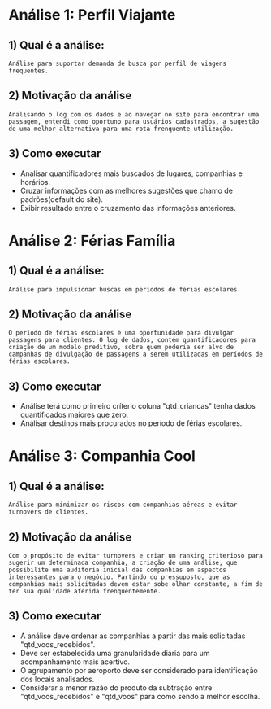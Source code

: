 # Análise 1: Perfil Viajante

## 1) Qual é a análise:
    
    Análise para suportar demanda de busca por perfil de viagens frequentes.
    
## 2) Motivação da análise
    
    Analisando o log com os dados e ao navegar no site para encontrar uma passagem, entendi como oportuno para usuários cadastrados, a sugestão de uma melhor alternativa para uma rota frenquente utilização.

## 3) Como executar
    
   * Analisar quantificadores mais buscados de lugares, companhias e horários.
   * Cruzar informações com as melhores sugestões que chamo de padrões(default do site).
   * Exibir resultado entre o cruzamento das informações anteriores.
   
# Análise 2: Férias Família

## 1) Qual é a análise:
    
    Análise para impulsionar buscas em períodos de férias escolares.
    
## 2) Motivação da análise
    
    O período de férias escolares é uma oportunidade para divulgar passagens para clientes. O log de dados, contém quantificadores para criação de um modelo preditivo, sobre quem poderia ser alvo de campanhas de divulgação de passagens a serem utilizadas em períodos de férias escolares.
    

## 3) Como executar
    
   * Análise terá como primeiro críterio coluna "qtd_criancas" tenha dados quantificados maiores que zero.
   * Análisar destinos mais procurados no período de férias escolares.
    
# Análise 3: Companhia Cool

## 1) Qual é a análise:
    
    Análise para minimizar os riscos com companhias aéreas e evitar turnovers de clientes.
    
## 2) Motivação da análise
    
    Com o propósito de evitar turnovers e criar um ranking criterioso para sugerir um determinada companhia, a criação de uma análise, que possibilite uma auditoria inicial das companhias em aspectos interessantes para o negócio. Partindo do pressuposto, que as companhias mais solicitadas devem estar sobe olhar constante, a fim de ter sua qualidade aferida frenquentemente.
    

## 3) Como executar
    
   * A análise deve ordenar as companhias a partir das mais solicitadas "qtd_voos_recebidos". 
   * Deve ser estabelecida uma granularidade diária para um acompanhamento mais acertivo.
   * O agrupamento por aeroporto deve ser considerado para identificação dos locais analisados. 
   * Considerar a menor razão do produto da subtração entre "qtd_voos_recebidos" e "qtd_voos" para como sendo a melhor escolha.
     